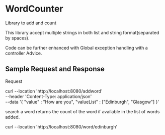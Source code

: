 # WordCounter
Library to add and count 


This library accept multiple strings in both list and string format(separated by spaces).

Code can be further enhanced with Global exception handling with a controller Advice.


Sample Request and Response
---------------------------

Request

curl --location 'http://localhost:8080/addword' \
--header 'Content-Type: application/json' \
--data '{
    "value" : "How are you",
    "valueList" : ["Edinburgh", "Glasgow"]
}'


search a word returns the count of the word if available in the list of words  added.

curl --location 'http://localhost:8080/word/edinburgh'
